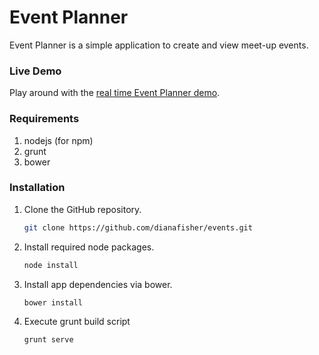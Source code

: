 # Event Planner

Event Planner is a simple application to create and view meet-up events.  

### Live Demo
Play around with the [real time Event Planner demo](https://burning-torch-7549.firebaseapp.com).

### Requirements

1. nodejs (for npm)
2. grunt
3. bower

### Installation
1.  Clone the GitHub repository.

    ```sh
    git clone https://github.com/dianafisher/events.git
    ```

2.  Install required node packages.

    ```sh
    node install
    ```

3.  Install app dependencies via bower.

    ```sh
    bower install
    ```
4.  Execute grunt build script

    ```sh
    grunt serve
    ```

